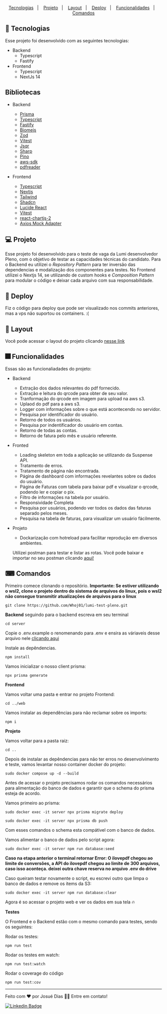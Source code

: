 <p align="center">
  <a href="#-tecnologias">Tecnologias</a>&nbsp;&nbsp;&nbsp;|&nbsp;&nbsp;&nbsp;
  <a href="#-projeto">Projeto</a>&nbsp;&nbsp;&nbsp;|&nbsp;&nbsp;&nbsp;
  <a href="#-projeto">Layout</a>&nbsp;&nbsp;&nbsp;|&nbsp;&nbsp;&nbsp;
  <a href="#-comandos">Deploy</a>&nbsp;&nbsp;&nbsp;|&nbsp;&nbsp;&nbsp;
  <a href="#-funcionalidades">Funcionalidades</a>&nbsp;&nbsp;&nbsp;|&nbsp;&nbsp;&nbsp;
  <a href="#-comandos">Comandos</a>
</p>

## 🚀 Tecnologias
Esse projeto foi desenvolvido com as seguintes tecnologias:

- Backend
  - Typescript
  - Fastify
- Frontend
  - Typescript
  - NextJs 14

## Bibliotecas
- Backend
  - [Prisma](https://www.prisma.io/)
  - [Typescript](https://www.typescriptlang.org/)
  - [Fastify](https://fastify.dev/) 
  - [Biomejs](https://biomejs.dev/pt-br/)
  - [Zod](https://zod.dev/)
  - [Vitest](https://vitest.dev/)
  - [Jsqr](https://www.npmjs.com/package/jsqr)
  - [Sharp](https://www.npmjs.com/package/sharp)
  - [Pino](https://github.com/pinojs/pino)
  - [aws-sdk](https://www.npmjs.com/package/aws-sdk)
  - [pdfreader](https://www.npmjs.com/package/pdfreader)

- Frontend
  - [Typescript](https://www.typescriptlang.org/)
  - [Nextjs](https://nextjs.org/)
  - [Tailwind](https://tailwindcss.com/)
  - [Shadcn](https://ui.shadcn.com/)
  - [Lucide React](https://lucide.dev/)
  - [Vitest](https://vitest.dev/)
  - [react-chartjs-2](https://react-chartjs-2.js.org/)
  - [Axios Mock Adapter](https://www.npmjs.com/package/axios-mock-adapter)

## 💻 Projeto

 Esse projeto foi desenvolvido para o teste de vaga da Lumi desenvolvedor Pleno, com o objetivo de testar as capacidades técnicas do candidato.
 Para o Backend eu utilizei o *Repository Pattern* para ter inversão das dependencias e modalização dos componentes para testes.
 No Frontend utilizei o Nextjs 14, se utilizando de custom hooks e *Composition Pattern* para modular o código e deixar cada arquivo com sua responsabilidade.

## 🚀 Deploy
 Fiz o código para deploy que pode ser visualizado nos commits anteriores, mas a vps não suportou os containers. :(

## 🔖 Layout
 Você pode acessar o layout do projeto clicando [nesse link](https://www.figma.com/community/file/1322274638806799085)

## 🎆 Funcionalidades

Essas são as funcionaliadades do projeto: 

- Backend
  - Extração dos dados relevantes do pdf fornecido.
  - Extração e leitura do qrcode para obter de seu valor.
  - Tranformação do qrcode em imagem para upload na aws s3.
  - Uplaod do pdf para a aws s3.
  - Logger com informações sobre o que está acontecendo no servidor.
  - Pesquisa por identificador do usuário.
  - Retorno de todos os usuários.
  - Pesquisa por indentificador do usuário em contas.
  - Retorno de todas as contas.
  - Retorno de fatura pelo mês e usuário referente.

- Fronted
  - Loading skeleton em toda a aplicação se utilizando da Suspense API.
  - Tratamento de erros.
  - Tratamento de página não encontrada.
  - Página de dashboard com informações revelantes sobre os dados do usuário.
  - Página de Faturas com tabela para baixar pdf e visualizar o qrcode, podendo ler e copiar o pix.
  - Filtro de informações na tabela por usuário.
  - Responsividade Completa
  - Pesquisa por usuários, podendo ver todos os dados das faturas separado pelos meses.
  - Pesquisa na tabela de faturas, para visualizar um usuário fácilmente.

- Projeto
  - Dockarização com hotreload para facilitar reprodução em diversos ambientes.
 
  Utilizei postman para testar e listar as rotas. Você pode baixar e importar no seu postman clicando [aqui!](https://drive.google.com/file/d/16IqeWZnAY0fY_JMm4YmXmXx-CSBiNTms/view?usp=sharing)

## ⌨ Comandos

Primeiro comece clonando o repositório. **Importante: Se estiver utilizando o wsl2, clone o projeto dentro do sistema de arquivos do linux, pois o wsl2 não consegue transmitir atualizações de arquivos para o linux**

``` git clone https://github.com/Whoj01/lumi-test-pleno.git ```

**Backend**
seguindo para o backend escreva em seu terminal 

``` cd server ```

Copie o .env.example o renomenando para .env e ensira as váriaveis desse arquivo nele [clicando aqui](https://docs.google.com/document/d/e/2PACX-1vRFemLE0gKtnVjC-TKhLiwFsGzI5LRs-akLedbcnFdsxz5n-mwIav5ogMZ5iMsqSnmJjDBaNpQgF-xV/pub)

Instale as depêndencias.  

``` npm install  ```

Vamos inicializar o nosso client prisma:

``` npx prisma generate ```

**Frontend**

Vamos voltar uma pasta e entrar no projeto Frontend:

``` cd ../web ```

Vamos instalar as dependências para não reclamar sobre os imports:

``` npm i ```

**Projeto**

Vamos voltar para a pasta raiz:

``` cd .. ```

Depois de instalar as depêndencias para não ter erros no desenvolvimento e teste, vamos levantar nosso container docker do projeto:

``` sudo docker compose up -d --build ```

Antes de acessar o projeto precisamos rodar os comandos necessários para alimentação do banco de dados e garantir que o schema do prisma esteja de acordo.

Vamos primeiro ao prisma:

``` sudo docker exec -it server npx prisma migrate deploy  ```

``` sudo docker exec -it server npx prisma db push  ```

Com esses comandos o schema esta compátivel com o banco de dados.

Vamos alimentar o banco de dados pelo script agora:

``` sudo docker exec -it server npm run database:seed  ```

**Caso na etapa anterior o terminal retornar Error: O ilovepdf chegou ao limite de conversões, a API do ilovepdf chegou ao limite de 300 arquivos, caso isso aconteça. deixei outra chave reserva no arquivo .env do drive**

Caso queiram testar novamente o script, eu escrevi outro que limpa o banco de dados e remove os items da S3:

``` sudo docker exec -it server npm run database:clear  ```

Agora é so acessar o projeto web e ver os dados em sua tela 🔥

**Testes**

O Frontend e o Backend estão com o mesmo comando para testes, sendo os seguintes:

Rodar os testes: 

``` npm run test ```

Rodar os testes em watch:

``` npm run test:watch ```

Rodar o coverage do código

``` npm run test:cov ```

 ---

<p>Feito com ❤️ por Josué Dias 👋🏽 Entre em contato!</p>

[![Linkedin Badge](https://img.shields.io/badge/-Josuedias-blue?style=flat-square&logo=Linkedin&logoColor=white&link=https://https://www.linkedin.com/in/nycole-xavier-641271202/)](https://www.linkedin.com/in/josué-dias-271458224/)
